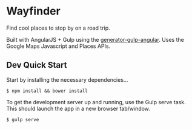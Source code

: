 # Wayfinder

Find cool places to stop by on a road trip.

Built with AngularJS + Gulp using the [generator-gulp-angular](https://github.com/Swiip/generator-gulp-angular). Uses the Google Maps Javascript and Places APIs. 

## Dev Quick Start

Start by installing the necessary dependencies…
```
$ npm install && bower install
```

To get the development server up and running, use the Gulp serve task. This should launch the app in a new browser tab/window. 

```
$ gulp serve
```

